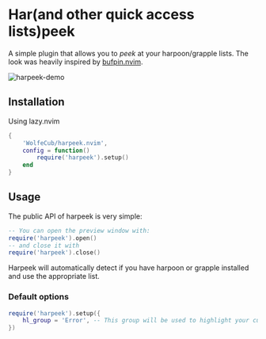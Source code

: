 # Har(and other quick access lists)peek

A simple plugin that allows you to _peek_ at your harpoon/grapple lists.
The look was heavily inspired by [bufpin.nvim](https://github.com/0x7a7a/bufpin.nvim).

![harpeek-demo](https://github.com/WolfeCub/harpeek.nvim/assets/1369773/5ef08444-04e3-4ecf-ab8d-5bcff8e1bd41)

## Installation

Using lazy.nvim

```lua
{
    'WolfeCub/harpeek.nvim',
    config = function()
        require('harpeek').setup()
    end
}
```

## Usage
The public API of harpeek is very simple:

```lua
-- You can open the preview window with: 
require('harpeek').open()
-- and close it with
require('harpeek').close()
```

Harpeek will automatically detect if you have harpoon or grapple installed and use the appropriate list.


### Default options

```lua
require('harpeek').setup({
    hl_group = 'Error', -- This group will be used to highlight your current active buffer
})
```
